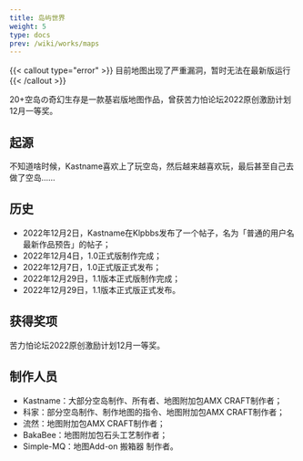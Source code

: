 ```yaml
---
title: 岛屿世界
weight: 5
type: docs
prev: /wiki/works/maps
---
```

{{< callout type="error" >}}
  目前地图出现了严重漏洞，暂时无法在最新版运行
{{< /callout >}}

20+空岛の奇幻生存是一款基岩版地图作品，曾获苦力怕论坛2022原创激励计划12月一等奖。

## 起源
不知道啥时候，Kastname喜欢上了玩空岛，然后越来越喜欢玩，最后甚至自己去做了空岛……

## 历史
- 2022年12月2日，Kastname在Klpbbs发布了一个帖子，名为「普通的用户名最新作品预告」的帖子；
- 2022年12月4日，1.0正式版制作完成；
- 2022年12月7日，1.0正式版正式发布；
- 2022年12月29日，1.1版本正式版制作完成；
- 2022年12月29日，1.1版本正式版正式发布。

## 获得奖项
苦力怕论坛2022原创激励计划12月一等奖。

## 制作人员
- Kastname：大部分空岛制作、所有者、地图附加包AMX CRAFT制作者；
- 科家：部分空岛制作、制作地图的指令、地图附加包AMX CRAFT制作者；
- 流然：地图附加包AMX CRAFT制作者；
- BakaBee：地图附加包石头工艺制作者；
- Simple-MQ：地图Add-on 搬箱器 制作者。